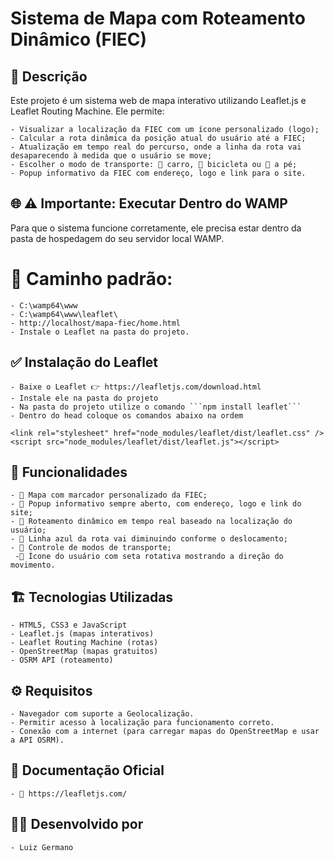 # Sistema de Mapa com Roteamento Dinâmico (FIEC)
## 📌 Descrição

Este projeto é um sistema web de mapa interativo utilizando Leaflet.js e Leaflet Routing Machine. Ele permite:

    - Visualizar a localização da FIEC com um ícone personalizado (logo);
    - Calcular a rota dinâmica da posição atual do usuário até a FIEC;
    - Atualização em tempo real do percurso, onde a linha da rota vai desaparecendo à medida que o usuário se move;
    - Escolher o modo de transporte: 🚗 carro, 🚴 bicicleta ou 🚶 a pé;
    - Popup informativo da FIEC com endereço, logo e link para o site.

## 🌐 ⚠️ Importante: Executar Dentro do WAMP
Para que o sistema funcione corretamente, ele precisa estar dentro da pasta de hospedagem do seu servidor local WAMP.
# 📂 Caminho padrão:
    - C:\wamp64\www
    - C:\wamp64\www\leaflet\
    - http://localhost/mapa-fiec/home.html
    - Instale o Leaflet na pasta do projeto.
    
## ✅ Instalação do Leaflet
    - Baixe o Leaflet 👉 https://leafletjs.com/download.html
    - Instale ele na pasta do projeto
    - Na pasta do projeto utilize o comando ```npm install leaflet```
    - Dentro do head coloque os comandos abaixo na ordem

```<link rel="stylesheet" href="node_modules/leaflet/dist/leaflet.css" />```
```<script src="node_modules/leaflet/dist/leaflet.js"></script>```

## 🚀 Funcionalidades
    - 📍 Mapa com marcador personalizado da FIEC;
    - 🔗 Popup informativo sempre aberto, com endereço, logo e link do site;
    - 📡 Roteamento dinâmico em tempo real baseado na localização do usuário;
    - 🔵 Linha azul da rota vai diminuindo conforme o deslocamento;
    - 🚥 Controle de modos de transporte;
     -🧭 Ícone do usuário com seta rotativa mostrando a direção do movimento.

## 🏗️ Tecnologias Utilizadas
    - HTML5, CSS3 e JavaScript
    - Leaflet.js (mapas interativos)
    - Leaflet Routing Machine (rotas)
    - OpenStreetMap (mapas gratuitos)
    - OSRM API (roteamento)

## ⚙️ Requisitos
    - Navegador com suporte a Geolocalização.
    - Permitir acesso à localização para funcionamento correto.
    - Conexão com a internet (para carregar mapas do OpenStreetMap e usar a API OSRM).

## 📜 Documentação Oficial
    - 🔗 https://leafletjs.com/

## 👨‍💻 Desenvolvido por
    - Luiz Germano

